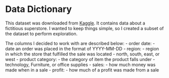 # Data Dictionary

This dataset was downloaded from [Kaggle](https://www.kaggle.com/datasets/vivek468/superstore-dataset-final).
It contains data about a fictitious superstore.  I wanted to keep things simple, so I created a subset of the dataset to perform exploration.

The columns I decided to work with are described below:
    - order date:
        - date an order was placed in the format of YYYY-MM-DD
    - region:
        - region in which the store that fulfilled the sale was located
        - north, south, east, or west
    - product category:
        - the category of item the product falls under
        - technology, Furniture, or office supplies
    - sales:
        - how much money was made when in a sale
    - profit:
        - how much of a profit was made from a sale